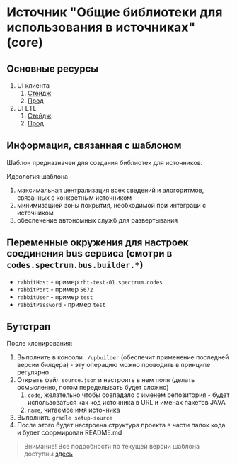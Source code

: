 # Источник "Общие библиотеки для использования в источниках" (core)

## Основные ресурсы

1. UI клиента
    1. [Стейдж](http://rest-dev.sources.ssc.int/api/v1/core/ui)
    2. [Прод](https://sources-core.spectrum.codes/api/v1/core/ui)
2. UI ETL
    1. [Стейдж](http://rest-dev.sources-etl.ssc.int/api/v1/core/etl/ui)
    2. [Прод](https://sources-core-etl.spectrum.codes/api/v1/core/etl/ui)
    
    
## Информация, связанная с шаблоном

Шаблон предназначен для создания библиотек для источников.

Идеология шаблона - 

1. максимальная централизация всех сведений и алогоритмов, связанных
с конкретным источником 
2. минимизацией зоны покрытия, необходимой при интеграци с источником
3. обеспечение автономных служб для развертывания

## Переменные окружения для настроек соединения bus сервиса (смотри в `codes.spectrum.bus.builder.*`)
- `rabbitHost` - пример `rbt-test-01.spectrum.codes`
- `rabbitPort` - пример `5672`
- `rabbitUser` - пример `test`
- `rabbitPassword` - пример `test`

## Бутстрап

После клонирования:

1. Выполнить в консоли `./upbuilder` (обеспечит применение последней версии билдера) - эту операцию можно проводить в принципе регулярно
2. Открыть файл `source.json` и настроить в нем поля (делать осмысленно, потом переделывать будет сложно) 
   1. `code`, желательно чтобы совпадало с именем репозитория - будет использоваться как код источника в URL и именах пакетов JAVA
   2. `name`, читаемое имя источника 
3. Выполнить `gradle setup-source`
4. После этого будет настроена структура проекта в части папок кода и будет сформирован README.md


> Внимание! Все подробности по текущей версии шаблона доступны [здесь](https://gitlab.com/spectrum-internal/buildSrc/blob/master/TEMPLATE-SOURCE.md)